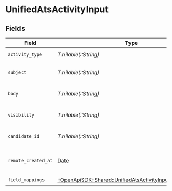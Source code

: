 # UnifiedAtsActivityInput


## Fields

| Field                                                                                                                     | Type                                                                                                                      | Required                                                                                                                  | Description                                                                                                               |
| ------------------------------------------------------------------------------------------------------------------------- | ------------------------------------------------------------------------------------------------------------------------- | ------------------------------------------------------------------------------------------------------------------------- | ------------------------------------------------------------------------------------------------------------------------- |
| `activity_type`                                                                                                           | *T.nilable(::String)*                                                                                                     | :heavy_minus_sign:                                                                                                        | The type of activity                                                                                                      |
| `subject`                                                                                                                 | *T.nilable(::String)*                                                                                                     | :heavy_minus_sign:                                                                                                        | The subject of the activity                                                                                               |
| `body`                                                                                                                    | *T.nilable(::String)*                                                                                                     | :heavy_minus_sign:                                                                                                        | The body of the activity                                                                                                  |
| `visibility`                                                                                                              | *T.nilable(::String)*                                                                                                     | :heavy_minus_sign:                                                                                                        | The visibility of the activity                                                                                            |
| `candidate_id`                                                                                                            | *T.nilable(::String)*                                                                                                     | :heavy_minus_sign:                                                                                                        | The UUID of the candidate                                                                                                 |
| `remote_created_at`                                                                                                       | [Date](https://ruby-doc.org/stdlib-2.6.1/libdoc/date/rdoc/Date.html)                                                      | :heavy_minus_sign:                                                                                                        | The remote creation date of the activity                                                                                  |
| `field_mappings`                                                                                                          | [::OpenApiSDK::Shared::UnifiedAtsActivityInputFieldMappings](../../models/shared/unifiedatsactivityinputfieldmappings.md) | :heavy_check_mark:                                                                                                        | N/A                                                                                                                       |